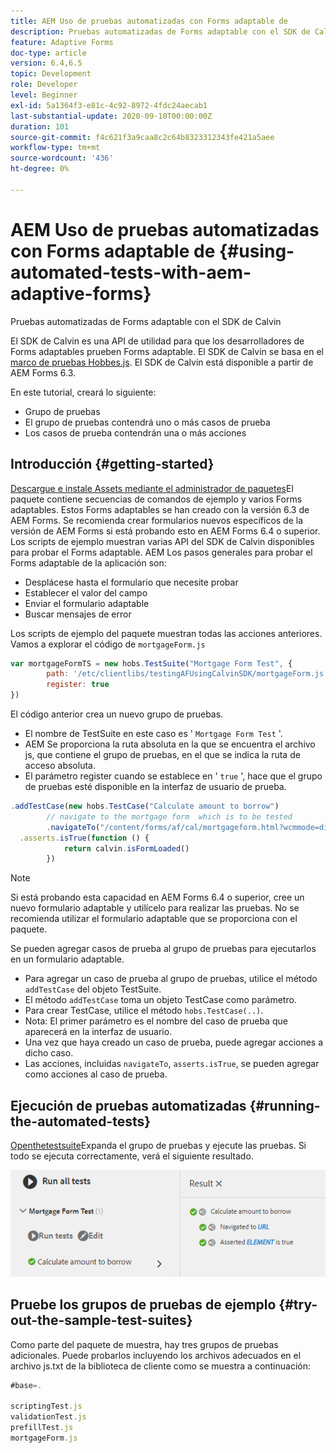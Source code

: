 ```yaml
---
title: AEM Uso de pruebas automatizadas con Forms adaptable de
description: Pruebas automatizadas de Forms adaptable con el SDK de Calvin
feature: Adaptive Forms
doc-type: article
version: 6.4,6.5
topic: Development
role: Developer
level: Beginner
exl-id: 5a1364f3-e81c-4c92-8972-4fdc24aecab1
last-substantial-update: 2020-09-10T00:00:00Z
duration: 101
source-git-commit: f4c621f3a9caa8c2c64b8323312343fe421a5aee
workflow-type: tm+mt
source-wordcount: '436'
ht-degree: 0%

---
```


# AEM Uso de pruebas automatizadas con Forms adaptable de {#using-automated-tests-with-aem-adaptive-forms}

Pruebas automatizadas de Forms adaptable con el SDK de Calvin

El SDK de Calvin es una API de utilidad para que los desarrolladores de Forms adaptables prueben Forms adaptable. El SDK de Calvin se basa en el [marco de pruebas Hobbes.js](https://experienceleague.adobe.com/docs/experience-manager-release-information/aem-release-updates/previous-updates/aem-previous-versions.html?lang=es). El SDK de Calvin está disponible a partir de AEM Forms 6.3.

En este tutorial, creará lo siguiente:

* Grupo de pruebas
* El grupo de pruebas contendrá uno o más casos de prueba
* Los casos de prueba contendrán una o más acciones

## Introducción {#getting-started}

[Descargue e instale Assets mediante el administrador de paquetes](assets/testingadaptiveformsusingcalvinsdk1.zip)El paquete contiene secuencias de comandos de ejemplo y varios Forms adaptables. Estos Forms adaptables se han creado con la versión 6.3 de AEM Forms. Se recomienda crear formularios nuevos específicos de la versión de AEM Forms si está probando esto en AEM Forms 6.4 o superior. Los scripts de ejemplo muestran varias API del SDK de Calvin disponibles para probar el Forms adaptable. AEM Los pasos generales para probar el Forms adaptable de la aplicación son:

* Desplácese hasta el formulario que necesite probar
* Establecer el valor del campo
* Enviar el formulario adaptable
* Buscar mensajes de error

Los scripts de ejemplo del paquete muestran todas las acciones anteriores.
Vamos a explorar el código de `mortgageForm.js`

```javascript
var mortgageFormTS = new hobs.TestSuite("Mortgage Form Test", {
        path: '/etc/clientlibs/testingAFUsingCalvinSDK/mortgageForm.js',
        register: true
})
```

El código anterior crea un nuevo grupo de pruebas.

* El nombre de TestSuite en este caso es &#39; `Mortgage Form Test` &#39;.
* AEM Se proporciona la ruta absoluta en la que se encuentra el archivo js, que contiene el grupo de pruebas, en el que se indica la ruta de acceso absoluta.
* El parámetro register cuando se establece en &#39; `true` &#39;, hace que el grupo de pruebas esté disponible en la interfaz de usuario de prueba.

```javascript
.addTestCase(new hobs.TestCase("Calculate amount to borrow")
        // navigate to the mortgage form  which is to be tested
        .navigateTo("/content/forms/af/cal/mortgageform.html?wcmmode=disabled")
  .asserts.isTrue(function () {
            return calvin.isFormLoaded()
        })
```

>[!NOTE]
>
>Si está probando esta capacidad en AEM Forms 6.4 o superior, cree un nuevo formulario adaptable y utilícelo para realizar las pruebas. No se recomienda utilizar el formulario adaptable que se proporciona con el paquete.

Se pueden agregar casos de prueba al grupo de pruebas para ejecutarlos en un formulario adaptable.

* Para agregar un caso de prueba al grupo de pruebas, utilice el método `addTestCase` del objeto TestSuite.
* El método `addTestCase` toma un objeto TestCase como parámetro.
* Para crear TestCase, utilice el método `hobs.TestCase(..)`.
* Nota: El primer parámetro es el nombre del caso de prueba que aparecerá en la interfaz de usuario.
* Una vez que haya creado un caso de prueba, puede agregar acciones a dicho caso.
* Las acciones, incluidas `navigateTo`, `asserts.isTrue`, se pueden agregar como acciones al caso de prueba.

## Ejecución de pruebas automatizadas {#running-the-automated-tests}

[Openthetestsuite](http://localhost:4502/libs/granite/testing/hobbes.html)Expanda el grupo de pruebas y ejecute las pruebas. Si todo se ejecuta correctamente, verá el siguiente resultado.

![calvinsdk](assets/calvinimage.png)

## Pruebe los grupos de pruebas de ejemplo {#try-out-the-sample-test-suites}

Como parte del paquete de muestra, hay tres grupos de pruebas adicionales. Puede probarlos incluyendo los archivos adecuados en el archivo js.txt de la biblioteca de cliente como se muestra a continuación:

```javascript
#base=.

scriptingTest.js
validationTest.js
prefillTest.js
mortgageForm.js
```
